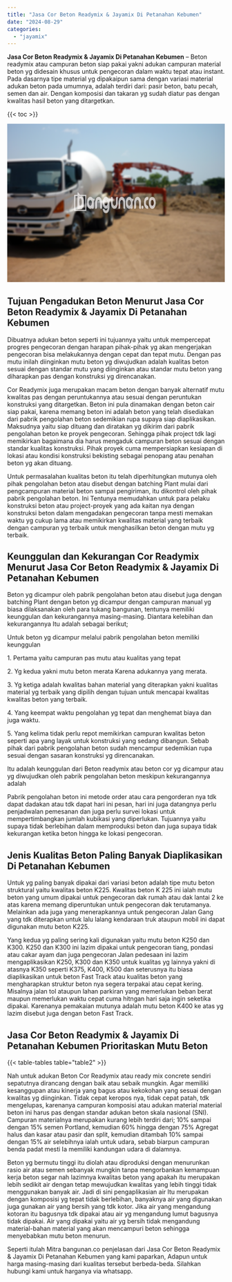 ```yaml
---
title: "Jasa Cor Beton Readymix & Jayamix Di Petanahan Kebumen"
date: "2024-08-29"
categories: 
  - "jayamix"
---
```


**Jasa Cor Beton Readymix & Jayamix Di Petanahan Kebumen** – Beton readymix atau campuran beton siap pakai yakni adukan campuran material beton yg didesain khusus untuk pengecoran dalam waktu tepat atau instant. Pada dasarnya tipe material yg dipakaipun sama dengan variasi material adukan beton pada umumnya, adalah terdiri dari: pasir beton, batu pecah, semen dan air. Dengan komposisi dan takaran yg sudah diatur pas dengan kwalitas hasil beton yang ditargetkan.

{{< toc >}}

![Jasa Cor Beton Readymix & Jayamix Di Petanahan Kebumen](/images/jasa-cor-readymix-33.png)

## Tujuan Pengadukan Beton Menurut Jasa Cor Beton Readymix & Jayamix Di Petanahan Kebumen

Dibuatnya adukan beton seperti ini tujuannya yaitu untuk mempercepat progres pengecoran dengan harapan pihak-pihak yg akan mengerjakan pengecoran bisa melakukannya dengan cepat dan tepat mutu. Dengan pas mutu inilah diinginkan mutu beton yg diwujudkan adalah kualitas beton sesuai dengan standar mutu yang diinginkan atau standar mutu beton yang diharapkan pas dengan konstruksi yg direncanakan.

Cor Readymix juga merupakan macam beton dengan banyak alternatif mutu kwalitas pas dengan peruntukannya atau sesuai dengan peruntukan konstruksi yang ditargetkan. Beton ini pula dinamakan dengan beton cair siap pakai, karena memang beton ini adalah beton yang telah disediakan dari pabrik pengolahan beton sedemikian rupa supaya siap diaplikasikan. Maksudnya yaitu siap dituang dan diratakan yg dikirim dari pabrik pengolahan beton ke proyek pengecoran. Sehingga pihak project tdk lagi memikirkan bagaimana dia harus mengaduk campuran beton sesuai dengan standar kualitas konstruksi. Pihak proyek cuma mempersiapkan kesiapan di lokasi atau kondisi konstruksi bekisting sebagai penopang atau penahan beton yg akan dituang.

Untuk permasalahan kualitas beton itu telah diperhitungkan mutunya oleh pihak pengolahan beton atau disebut dengan batching Plant mulai dari pengcampuran material beton sampai pengiriman, itu dikontrol oleh pihak pabrik pengolahan beton. Ini Tentunya memudahkan untuk para pelaku konstruksi beton atau project-proyek yang ada kaitan nya dengan konstruksi beton dalam mengadakan pengecoran tanpa mesti memakan waktu yg cukup lama atau memikirkan kwalitas material yang terbaik dengan campuran yg terbaik untuk menghasilkan beton dengan mutu yg terbaik.

## Keunggulan dan Kekurangan Cor Readymix Menurut Jasa Cor Beton Readymix & Jayamix Di Petanahan Kebumen

Beton yg dicampur oleh pabrik pengolahan beton atau disebut juga dengan batching Plant dengan beton yg dicampur dengan campuran manual yg biasa dilaksanakan oleh para tukang bangunan, tentunya memiliki keunggulan dan kekurangannya masing-masing. Diantara kelebihan dan kekurangannya Itu adalah sebagai berikut;

Untuk beton yg dicampur melalui pabrik pengolahan beton memiliki keunggulan

1\. Pertama yaitu campuran pas mutu atau kualitas yang tepat

2\. Yg kedua yakni mutu beton merata Karena adukannya yang merata.

3\. Yg ketiga adalah kwalitas bahan material yang diterapkan yakni kualitas material yg terbaik yang dipilih dengan tujuan untuk mencapai kwalitas kwalitas beton yang terbaik.

4\. Yang keempat waktu pengolahan yg tepat dan menghemat biaya dan juga waktu.

5\. Yang kelima tidak perlu repot memikirkan campuran kwalitas beton seperti apa yang layak untuk konstruksi yang sedang dibangun. Sebab pihak dari pabrik pengolahan beton sudah mencampur sedemikian rupa sesuai dengan sasaran konstruksi yg direncanakan.

Itu adalah keunggulan dari Beton readymix atau beton cor yg dicampur atau yg diwujudkan oleh pabrik pengolahan beton meskipun kekurangannya adalah

Pabrik pengolahan beton ini metode order atau cara pengorderan nya tdk dapat dadakan atau tdk dapat hari ini pesan, hari ini juga datangnya perlu penjadwalan pemesanan dan juga perlu survei lokasi untuk mempertimbangkan jumlah kubikasi yang diperlukan. Tujuannya yaitu supaya tidak berlebihan dalam memproduksi beton dan juga supaya tidak kekurangan ketika beton hingga ke lokasi pengecoran.

## Jenis Kualitas Beton Paling Banyak Diaplikasikan Di Petanahan Kebumen

Untuk yg paling banyak dipakai dari variasi beton adalah tipe mutu beton struktural yaitu kwalitas beton K225. Kwalitas beton K 225 ini ialah mutu beton yang umum dipakai untuk pengecoran dak rumah atau dak lantai 2 ke atas karena memang diperuntukan untuk pengecoran dak terutamanya. Melainkan ada juga yang menerapkannya untuk pengecoran Jalan Gang yang tdk diterapkan untuk lalu lalang kendaraan truk ataupun mobil ini dapat digunakan mutu beton K225.

Yang kedua yg paling sering kali digunakan yaitu mutu beton K250 dan K300. K250 dan K300 ini lazim dipakai untuk pengecoran tiang, pondasi atau cakar ayam dan juga pengecoran Jalan pedesaan ini lazim mengaplikasikan K250, K300 dan K350 untuk kualitas yg lainnya yakni di atasnya K350 seperti K375, K400, K500 dan seterusnya itu biasa diaplikasikan untuk beton Fast Track atau kualitas beton yang mengharapkan struktur beton nya segera terpakai atau cepat kering. Misalnya jalan tol ataupun lahan parkiran yang memerlukan beban berat maupun memerlukan waktu cepat cuma hitngan hari saja ingin seketika dipakai. Karenanya pemakaian mutunya adalah mutu beton K400 ke atas yg lazim disebut juga dengan beton Fast Track.

## Jasa Cor Beton Readymix & Jayamix Di Petanahan Kebumen Prioritaskan Mutu Beton

{{< table-tables table="table2" >}}

Nah untuk adukan Beton Cor Readymix atau ready mix concrete sendiri sepatutnya dirancang dengan baik atau sebaik mungkin. Agar memiliki kesanggupan atau kinerja yang bagus atau kekokohan yang sesuai dengan kwalitas yg diinginkan. Tidak cepat keropos nya, tidak cepat patah, tdk mengelupas, karenanya campuran komposisi atau adukan material material beton ini harus pas dengan standar adukan beton skala nasional (SNI). Campuran materialnya merupakan kurang lebih terdiri dari; 10% sampai dengan 15% semen Portland, kemudian 60% hingga dengan 75% Agregat halus dan kasar atau pasir dan split, kemudian ditambah 10% sampai dengan 15% air selebihnya ialah untuk udara, sebab biarpun campuran benda padat mesti Ia memiliki kandungan udara di dalamnya.

Beton yg bermutu tinggi itu diolah atau diproduksi dengan menurunkan rasio air atau semen sebanyak mungkin tanpa mengorbankan kemampuan kerja beton segar nah lazimnya kwalitas beton yang apakah itu merupakan lebih sedikit air dengan tetap mewujudkan kwalitas yang lebih tinggi tidak menggunakan banyak air. Jadi di sini pengaplikasian air Itu merupakan dengan komposisi yg tepat tidak berlebihan, banyaknya air yang digunakan juga gunakan air yang bersih yang tdk kotor. Jika air yang mengandung kotoran itu bagusnya tdk dipakai atau air yg mengandung lumut bagusnya tidak dipakai. Air yang dipakai yaitu air yg bersih tidak mengandung material-bahan material yang akan mencampuri beton sehingga menyebabkan mutu beton menurun.

Seperti itulah Mitra bangunan.co penjelasan dari Jasa Cor Beton Readymix & Jayamix Di Petanahan Kebumen yang kami paparkan, Adapun untuk harga masing-masing dari kualitas tersebut berbeda-beda. Silahkan hubungi kami untuk harganya via whatsapp.
